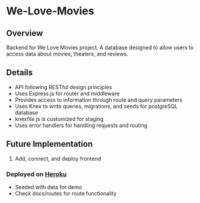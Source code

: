 # We-Love-Movies

## Overview

Backend for We Love Movies project.  A database designed to allow users to access data about movies, theaters, and reviews.

## Details

* API following RESTful design principles
* Uses Express.js for router and middleware
* Provides access to information through route and query parameters
* Uses Knex to write queries, migrations, and seeds for postgreSQL database
* knexfile.js is customized for staging
* Uses error handlers for handling requests and routing

## Future Implementation

1. Add, connect, and deploy frontend

### Deployed on [Heroku](https://we-love-movies-ntbell.herokuapp.com/)
* Seeded with data for demo
* Check docs/routes for route functionality

